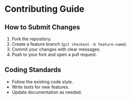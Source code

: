 # Contributing Guide

## How to Submit Changes

1. Fork the repository.  
2. Create a feature branch (`git checkout -b feature-name`).  
3. Commit your changes with clear messages.  
4. Push to your fork and open a pull request.

## Coding Standards

- Follow the existing code style.  
- Write tests for new features.  
- Update documentation as needed.
